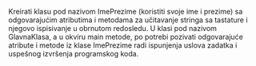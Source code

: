 Kreirati klasu pod nazivom ImePrezime (koristiti svoje ime i prezime)  sa odgovarajućim atributima i metodama za učitavanje stringa sa tastature i njegovo ispisivanje u obrnutom redosledu. U klasi pod nazivom GlavnaKlasa, a u okviru main metode, po potrebi pozivati odgovarajuće atribute i metode iz klase ImePrezime radi ispunjenja uslova zadatka i uspešnog izvršenja programskog koda.
